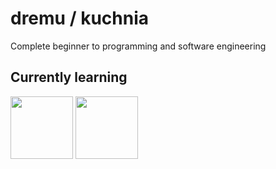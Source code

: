 # dremu / kuchnia
Complete beginner to programming and software engineering

## Currently learning
<img src="https://kids.kiddle.co/images/thumb/c/cf/Lua-Logo.svg/600px-Lua-Logo.svg.png" width="100px" align="center"> <img src="https://upload.wikimedia.org/wikipedia/commons/thumb/c/c3/Python-logo-notext.svg/1200px-Python-logo-notext.svg.png" width="100px" align="center">

<!---
kuchnia/kuchnia is a ✨ special ✨ repository because its `README.md` (this file) appears on your GitHub profile.
You can click the Preview link to take a look at your changes.
--->
